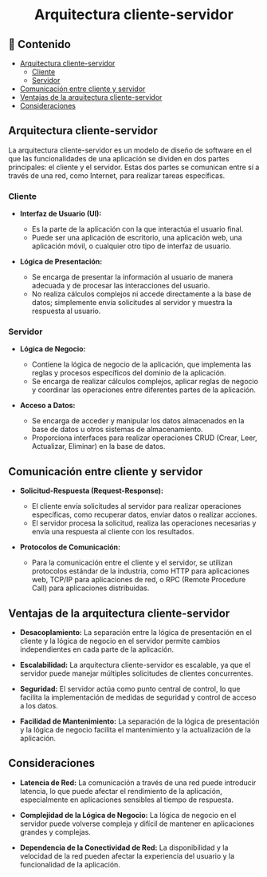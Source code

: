 <h1 align="center">Arquitectura cliente-servidor</h1>

<h2>📑 Contenido</h2>

- [Arquitectura cliente-servidor](#arquitectura-cliente-servidor)
  - [Cliente](#cliente)
  - [Servidor](#servidor)
- [Comunicación entre cliente y servidor](#comunicación-entre-cliente-y-servidor)
- [Ventajas de la arquitectura cliente-servidor](#ventajas-de-la-arquitectura-cliente-servidor)
- [Consideraciones](#consideraciones)

## Arquitectura cliente-servidor

La arquitectura cliente-servidor es un modelo de diseño de software en el que las funcionalidades de una aplicación se dividen en dos partes principales: el cliente y el servidor. Estas dos partes se comunican entre sí a través de una red, como Internet, para realizar tareas específicas.

### Cliente

- **Interfaz de Usuario (UI):**

  - Es la parte de la aplicación con la que interactúa el usuario final.
  - Puede ser una aplicación de escritorio, una aplicación web, una aplicación móvil, o cualquier otro tipo de interfaz de usuario.

- **Lógica de Presentación:**
  - Se encarga de presentar la información al usuario de manera adecuada y de procesar las interacciones del usuario.
  - No realiza cálculos complejos ni accede directamente a la base de datos; simplemente envía solicitudes al servidor y muestra la respuesta al usuario.

### Servidor

- **Lógica de Negocio:**

  - Contiene la lógica de negocio de la aplicación, que implementa las reglas y procesos específicos del dominio de la aplicación.
  - Se encarga de realizar cálculos complejos, aplicar reglas de negocio y coordinar las operaciones entre diferentes partes de la aplicación.

- **Acceso a Datos:**

  - Se encarga de acceder y manipular los datos almacenados en la base de datos u otros sistemas de almacenamiento.
  - Proporciona interfaces para realizar operaciones CRUD (Crear, Leer, Actualizar, Eliminar) en la base de datos.

## Comunicación entre cliente y servidor

- **Solicitud-Respuesta (Request-Response):**

  - El cliente envía solicitudes al servidor para realizar operaciones específicas, como recuperar datos, enviar datos o realizar acciones.
  - El servidor procesa la solicitud, realiza las operaciones necesarias y envía una respuesta al cliente con los resultados.

- **Protocolos de Comunicación:**

  - Para la comunicación entre el cliente y el servidor, se utilizan protocolos estándar de la industria, como HTTP para aplicaciones web, TCP/IP para aplicaciones de red, o RPC (Remote Procedure Call) para aplicaciones distribuidas.

## Ventajas de la arquitectura cliente-servidor

- **Desacoplamiento:** La separación entre la lógica de presentación en el cliente y la lógica de negocio en el servidor permite cambios independientes en cada parte de la aplicación.

- **Escalabilidad:** La arquitectura cliente-servidor es escalable, ya que el servidor puede manejar múltiples solicitudes de clientes concurrentes.

- **Seguridad:** El servidor actúa como punto central de control, lo que facilita la implementación de medidas de seguridad y control de acceso a los datos.

- **Facilidad de Mantenimiento:** La separación de la lógica de presentación y la lógica de negocio facilita el mantenimiento y la actualización de la aplicación.

## Consideraciones

- **Latencia de Red:** La comunicación a través de una red puede introducir latencia, lo que puede afectar el rendimiento de la aplicación, especialmente en aplicaciones sensibles al tiempo de respuesta.

- **Complejidad de la Lógica de Negocio:** La lógica de negocio en el servidor puede volverse compleja y difícil de mantener en aplicaciones grandes y complejas.

- **Dependencia de la Conectividad de Red:** La disponibilidad y la velocidad de la red pueden afectar la experiencia del usuario y la funcionalidad de la aplicación.
